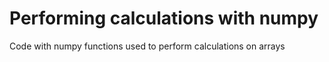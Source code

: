 # Performing calculations with numpy
 Code with numpy functions used to perform calculations on arrays
